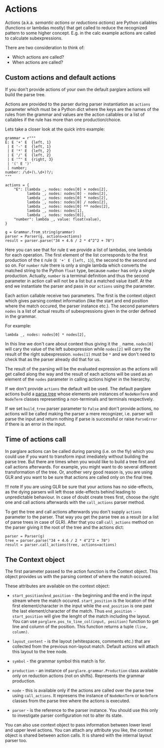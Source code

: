 # Actions

Actions (a.k.a. _semantic actions_ or _reductions actions_) are Python callables
(functions or lambdas mostly) that get called to reduce the recognized pattern
to some higher concept. E.g. in the calc example actions are called to calculate
subexpressions.

There are two consideration to think of:

- Which actions are called?
- When actions are called?

## Custom actions and default actions

If you don't provide actions of your own the default parglare actions will build
the parse tree.

Actions are provided to the parser during parser instantiation as `actions`
parameter which must be a Python dict where the keys are the names of the rules
from the grammar and values are the action callables or a list of callables if
the rule has more than one production/choice.

Lets take a closer look at the quick intro example:

    grammar = r"""
    E: E '+' E  {left, 1}
     | E '-' E  {left, 1}
     | E '*' E  {left, 2}
     | E '/' E  {left, 2}
     | E '^' E  {right, 3}
     | '(' E ')'
     | number;
    number: /\d+(\.\d+)?/;
    """

    actions = {
        "E": [lambda _, nodes: nodes[0] + nodes[2],
              lambda _, nodes: nodes[0] - nodes[2],
              lambda _, nodes: nodes[0] * nodes[2],
              lambda _, nodes: nodes[0] / nodes[2],
              lambda _, nodes: nodes[0] ** nodes[2],
              lambda _, nodes: nodes[1],
              lambda _, nodes: nodes[0]],
        "number": lambda _, value: float(value),
    }

    g = Grammar.from_string(grammar)
    parser = Parser(g, actions=actions)
    result = parser.parse("34 + 4.6 / 2 * 4^2^2 + 78")

Here you can see that for rule `E` we provide a list of lambdas, one lambda for
each operation. The first element of the list corresponds to the first
production of the `E` rule (`E '+' E {left, 1}`), the second to the second and
so on. For `number` rule there is only a single lambda which converts the
matched string to the Python `float` type, because `number` has only a single
production. Actually, `number` is a terminal definition and thus the second
parameter in action call will not be a list but a matched value itself. At the
end we instantiate the parser and pass in our `actions` using the parameter.

Each action callable receive two parameters. The first is the context object
which gives parsing context information (like the start and end position where
the match occured, the parser instance etc.). The second parameters `nodes` is a
list of actual results of subexpressions given in the order defined in the grammar.

For example:

    lambda _, nodes: nodes[0] * nodes[2],

In this line we don't care about context thus giving it the `_` name. `nodes[0]`
will cary the value of the left subexpression while `nodes[2]` will carry the
result of the right subexpression. `nodes[1]` must be `*` and we don't need to
check that as the parser already did that for us.

The result of the parsing will be the evaluated expression as the actions will
get called along the way and the result of each actions will be used as an
element of the `nodes` parameter in calling actions higher in the hierarchy.

If we don't provide `actions` the default will be used. The default parglare
actions build a [parse tree](./parse_trees.md) whose elements are instances of
`NodeNonTerm` and `NodeTerm` classes representing a non-terminals and terminals
respectively.

If we set `build_tree` parser parameter to `False` and don't provide
actions, no actions will be called making the parser a mere recognizer, i.e.
parser will parse the input and return nothing if parse is successful or raise
`ParseError` if there is an error in the input.


## Time of actions call

In parglare actions can be called during parsing (i.e. on the fly) which you
could use if you want to transform input imediately without building the parse
tree. But there are times when you would like to build a tree first and call
actions afterwards. For example, you might want to do several different
transformation of the tree. Or, another very good reason is, you are using GLR
and you want to be sure that actions are called only on the final tree.

!!! note
    If you are using GLR be sure that your actions has no side-effects, as the
    dying parsers will left those side-effects behind leading to unpredictable
    behaviour. In case of doubt create trees first, choose the right one and
    call actions afterwards with the `call_actions` parser method.

To get the tree and call actions afterwards you don't supply `actions` parameter
to the parser. That way you get the parse tree as a result (or a list of parse
trees in case of GLR). After that you call `call_actions` method on the parser
giving it the root of the tree and the actions dict:

    parser = Parser(g)
    tree = parser.parse("34 + 4.6 / 2 * 4^2^2 + 78")
    result = parser.call_actions(tree, actions=actions)


## The Context object

The first parameter passed to the action function is the Context object. This
object provides us with the parsing context of where the match occured.

These attributes are available on the context object:

- `start_position`/`end_position` - the beginning and the end in the input
  stream where the match occured. `start_position` is the location of the first
  element/character in the input while the `end_position` is one past the last
  element/character of the match. Thus `end_position - start_position` will give
  the lenght of the match including the layout. You can use
  `parglare.pos_to_line_col(input, position)` function to get line and column of
  the position. This function returns a tuple `(line, column)`.

- `layout_content` - is the layout (whitespaces, comments etc.) that are
  collected from the previous non-layout match. Default actions will attach this
  layout to the tree node.

- `symbol` - the grammar symbol this match is for.

- `production` - an instance of `parglare.grammar.Production` class available
  only on reduction actions (not on shifts). Represents the grammar production.

- `node` - this is available only if the actions are called over the parse tree
  using `call_actions`. It represens the instance of `NodeNonTerm` or `NodeTerm`
  classes from the parse tree where the actions is executed.

- `parser` - is the reference to the parser instance. You should use this only
  to investigate parser configuration not to alter its state.

You can also use context object to pass information between lower level and
upper level actions. You can attach any attribute you like, the context object
is shared between action calls. It is shared with the internal layout parser
too.
